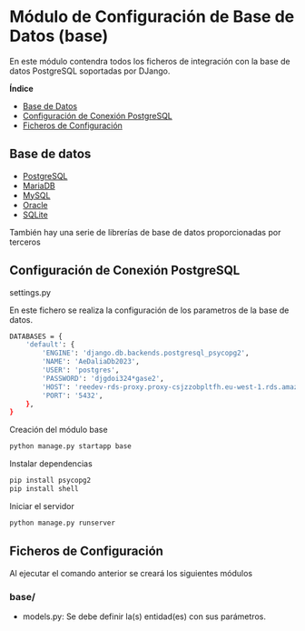 
# Módulo de Configuración de Base de Datos (base)

En este módulo contendra todos los ficheros de integración con la base de datos PostgreSQL soportadas por DJango.

**Índice**
- [Base de Datos](#Base-de-datos)
- [Configuración de Conexión PostgreSQL](#Configuracion-de-conexion-postgresql)
- [Ficheros de Configuración](#Ficheros-de-configuracion)


## Base de datos

 - [PostgreSQL](https://docs.djangoproject.com/en/4.2/ref/databases/#postgresql-notes)
 - [MariaDB](https://docs.djangoproject.com/en/4.2/ref/databases/#mariadb-notes)
 - [MySQL](https://docs.djangoproject.com/en/4.2/ref/databases/#mysql-notes)
 - [Oracle](https://docs.djangoproject.com/en/4.2/ref/databases/#oracle-notes)
 - [SQLite](https://docs.djangoproject.com/en/4.2/ref/databases/#sqlite-notes)

También hay una serie de librerías de base de datos proporcionadas por terceros


## Configuración de Conexión PostgreSQL

settings.py

En este fichero se realiza la configuración de los parametros de la base de datos.

```bash
DATABASES = {
    'default': {
        'ENGINE': 'django.db.backends.postgresql_psycopg2',
        'NAME': 'AeDaliaDb2023',
        'USER': 'postgres',
        'PASSWORD': 'djgdoi324*gase2',
        'HOST': 'reedev-rds-proxy.proxy-csjzzobpltfh.eu-west-1.rds.amazonaws.com',
        'PORT': '5432',
    },
}
```

Creación del módulo base

```bash
python manage.py startapp base
```

Instalar dependencias

```bash
pip install psycopg2
pip install shell
```

Iniciar el servidor

```bash
python manage.py runserver
```

## Ficheros de Configuración
Al ejecutar el comando anterior se creará los siguientes módulos

### base/ ###
- models.py: Se debe definir la(s) entidad(es) con sus parámetros.


